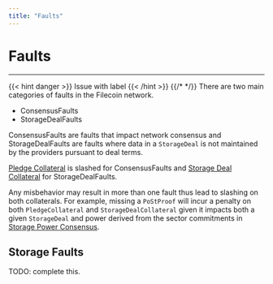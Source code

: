 ```yaml
---
title: "Faults"
---
```


# Faults
---

{{< hint danger >}}
Issue with label
{{< /hint >}}
{{/* <label storage_faults> */}}
There are two main categories of faults in the Filecoin network. 

- ConsensusFaults
- StorageDealFaults

ConsensusFaults are faults that impact network consensus and StorageDealFaults are faults where data in a `StorageDeal` is not maintained by the providers pursuant to deal terms.

[Pledge Collateral](\missing-link) is slashed for ConsensusFaults and [Storage Deal Collateral](\missing-link) for StorageDealFaults.

Any misbehavior may result in more than one fault thus lead to slashing on both collaterals. For example, missing a `PoStProof` will incur a penalty on both `PledgeCollateral` and `StorageDealCollateral` given it impacts both a given `StorageDeal` and power derived from the sector commitments in [Storage Power Consensus](\missing-link).

## Storage Faults
TODO: complete this.